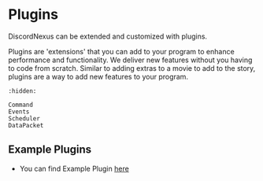 # Plugins

DiscordNexus can be extended and customized with plugins.

Plugins are 'extensions' that you can add to your program to enhance performance and functionality. We deliver new features without you having to code from scratch. Similar to adding extras to a movie to add to the story, plugins are a way to add new features to your program.

```{toctree}
:hidden:

Command
Events
Scheduler
DataPacket
```

## Example Plugins
- You can find Example Plugin [here](https://github.com/dnexusjs/ExamplePlugin)